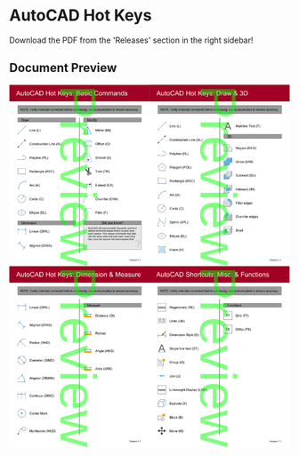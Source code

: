 # AutoCAD Hot Keys

Download the PDF from the 'Releases' section in the right sidebar!

## Document Preview

![](resources/thumbnail.png)